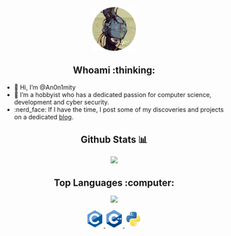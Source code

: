 <div id="header" align="center">
  <img src="https://github.com/An0n1mity/An0n1mity/blob/main/49009949-modified.png" width="100"/>
</div>

<h2 align="center">Whoami :thinking: </h3> 
<ul>
  <li>👋 Hi, I’m @An0n1mity</li>
  <li>👀  I’m a hobbyist who has a dedicated passion for computer science, development and cyber security. </li>
  <li> :nerd_face: If I have the time, I post some of my discoveries and projects on a dedicated <a href="https://an0n1mity.com/">blog</a>.</li>
 </ul>

<div align="center">
  <h2 align="center">Github Stats 📊</h2>
  <img src="https://github-readme-stats.vercel.app/api?username=an0n1mity&show_icons=true">
</div>

<div align="center">
  <h2 align="center">Top Languages :computer: </h2>
  <img src ="https://github-readme-stats.vercel.app/api/top-langs/?username=an0n1mity">
  <p align="center"> <a href="https://www.cprogramming.com/" target="_blank" rel="noreferrer"> <img src="https://raw.githubusercontent.com/devicons/devicon/master/icons/c/c-original.svg" alt="c" width="40" height="40"/> </a> <a href="https://www.w3schools.com/cpp/" target="_blank" rel="noreferrer"> <img src="https://raw.githubusercontent.com/devicons/devicon/master/icons/cplusplus/cplusplus-original.svg" alt="cplusplus" width="40" height="40"/> </a> <img src="https://raw.githubusercontent.com/devicons/devicon/master/icons/python/python-original.svg" alt="python" width="40" height="40"/> </a> </p>

</div>


<!---
An0n1mity/An0n1mity is a ✨ special ✨ repository because its `README.md` (this file) appears on your GitHub profile.
You can click the Preview link to take a look at your changes.
--->
